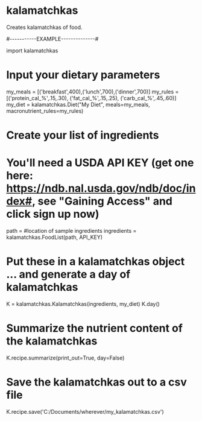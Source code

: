 # kalamatchkas
Creates kalamatchkas of food.

#-----------EXAMPLE--------------#

import kalamatchkas

# Input your dietary parameters
my_meals = [('breakfast',400),('lunch',700),('dinner',700)]
my_rules = [('protein_cal_%',.15,.30), ('fat_cal_%',.15,.25), ('carb_cal_%',.45,.60)]
my_diet = kalamatchkas.Diet("My Diet", meals=my_meals, macronutrient_rules=my_rules)

# Create your list of ingredients
# You'll need a USDA API KEY (get one here: https://ndb.nal.usda.gov/ndb/doc/index#, see "Gaining Access" and click sign up now)
path = #location of sample ingredients
ingredients = kalamatchkas.FoodList(path, API_KEY)

# Put these in a kalamatchkas object ... and generate a day of kalamatchkas
K = kalamatchkas.Kalamatchkas(ingredients, my_diet)
K.day()

# Summarize the nutrient content of the kalamatchkas
K.recipe.summarize(print_out=True, day=False)

# Save the kalamatchkas out to a csv file
K.recipe.save('C:/Documents/wherever/my_kalamatchkas.csv')
